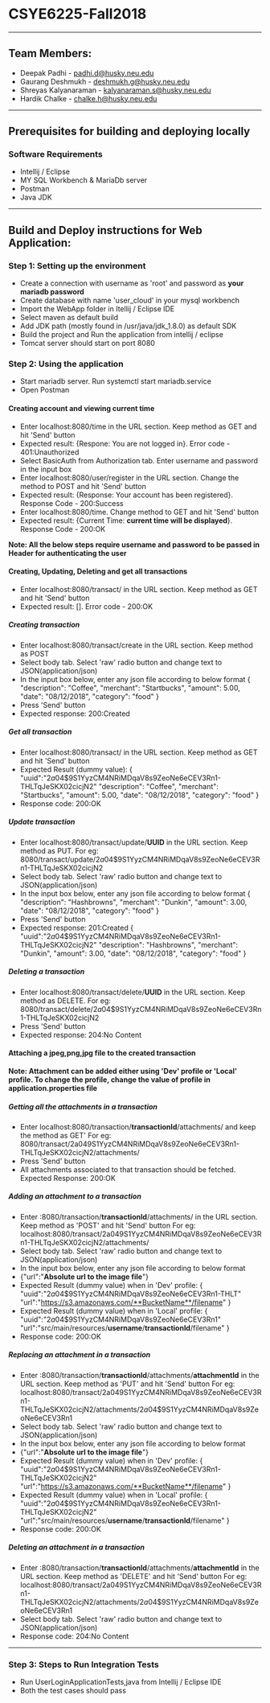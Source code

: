 # CSYE6225-Fall2018
-------------------------------------------------------------------------------------------------------------------------------------------
## Team Members: 
* Deepak Padhi - padhi.d@husky.neu.edu
* Gaurang Deshmukh - deshmukh.g@husky.neu.edu
* Shreyas Kalyanaraman - kalyanaraman.s@husky.neu.edu
* Hardik Chalke - chalke.h@husky.neu.edu
-------------------------------------------------------------------------------------------------------------------------------------------
## Prerequisites for building and deploying locally

### Software Requirements 
* Intellij / Eclipse
* MY SQL Workbench & MariaDb server  
* Postman
* Java JDK
-------------------------------------------------------------------------------------------------------------------------------------------
## Build and Deploy instructions for Web Application:

### Step 1: Setting up the environment
* Create a connection with username as 'root' and password as **your mariadb password**
* Create database with name 'user_cloud' in your mysql workbench 
* Import the WebApp folder in Itellij / Eclipse IDE
* Select maven as default build
* Add JDK path (mostly found in /usr/java/jdk_1.8.0) as default SDK  
* Build the project and Run the application from intellij / eclipse
* Tomcat server should start on port 8080

### Step 2: Using the application
* Start mariadb server. Run systemctl start mariadb.service
* Open Postman

#### Creating account and viewing current time
* Enter localhost:8080/time in the URL section. Keep method as GET and hit 'Send' button
* Expected result: {Respone: You are not logged in}. Error code - 401:Unauthorized
* Select BasicAuth from Authorization tab. Enter username and password in the input box
* Enter localhost:8080/user/register in the URL section. Change the method to POST and hit 'Send' button
* Expected result: {Response: Your account has been registered}. Response Code - 200:Success
* Enter localhost:8080/time. Change method to GET and hit 'Send' button
* Expected result: {Current Time: **current time will be displayed**}. Response Code - 200:OK

**Note: All the below steps require username and password to be passed in Header for authenticating the user**
#### Creating, Updating, Deleting and get all transactions
* Enter localhost:8080/transact/ in the URL section. Keep method as GET and hit 'Send' button
* Expected result: []. Error code - 200:OK
##### Creating transaction
* Enter localhost:8080/transact/create in the URL section. Keep method as POST
* Select body tab. Select 'raw' radio button and change text to JSON(application/json)
* In the input box below, enter any json file according to below format 
{
    "description": "Coffee",
    "merchant": "Startbucks",
    "amount": 5.00,
    "date": "08/12/2018",
    "category": "food"
}
* Press 'Send' button
* Expected response: 200:Created

##### Get all transaction
* Enter localhost:8080/transact/ in the URL section. Keep method as GET and hit 'Send' button
* Expected Result (dummy value):
{
  "uuid":"$2a$04$9S1YyzCM4NRiMDqaV8s9ZeoNe6eCEV3Rn1-THLTqJeSKX02cicjN2"
  "description": "Coffee",
  "merchant": "Startbucks",
  "amount": 5.00,
  "date": "08/12/2018",
  "category": "food"
}
* Response code: 200:OK

##### Update transaction
* Enter localhost:8080/transact/update/**UUID** in the URL section. Keep method as PUT. 
  For eg: 8080/transact/update/$2a$04$9S1YyzCM4NRiMDqaV8s9ZeoNe6eCEV3Rn1-THLTqJeSKX02cicjN2  
* Select body tab. Select 'raw' radio button and change text to JSON(application/json)
* In the input box below, enter any json file according to below format 
{
    "description": "Hashbrowns",
    "merchant": "Dunkin",
    "amount": 3.00,
    "date": "08/12/2018",
    "category": "food"
}
* Press 'Send' button
* Expected response: 201:Created
{
   "uuid":"$2a$04$9S1YyzCM4NRiMDqaV8s9ZeoNe6eCEV3Rn1-THLTqJeSKX02cicjN2"
   "description": "Hashbrowns",
   "merchant": "Dunkin",
   "amount": 3.00,
   "date": "08/12/2018",
   "category": "food"
}

##### Deleting a transaction
* Enter localhost:8080/transact/delete/**UUID** in the URL section. Keep method as DELETE. 
  For eg: 8080/transact/delete/$2a$04$9S1YyzCM4NRiMDqaV8s9ZeoNe6eCEV3Rn1-THLTqJeSKX02cicjN2
* Press 'Send' button
* Expected response: 204:No Content


#### Attaching a jpeg,png,jpg file to the created transaction

**Note: Attachment can be added either using 'Dev' profile or 'Local' profile. To change the profile, change the value of profile in application.properties file**

##### Getting all the attachments in a transaction
* Enter localhost:8080/transaction/**transactionId**/attachments/ and keep the method as GET'
For eg: 8080/transact/2a$04$9S1YyzCM4NRiMDqaV8s9ZeoNe6eCEV3Rn1-THLTqJeSKX02cicjN2/attachments/
* Press 'Send' button
* All attachments associated to that transaction should be fetched. Expected Response: 200:OK

##### Adding an attachment to a transaction
* Enter :8080/transaction/**transactionId**/attachments/ in the URL section. Keep method as 'POST' and hit 'Send' button
For eg: localhost:8080/transact/2a$04$9S1YyzCM4NRiMDqaV8s9ZeoNe6eCEV3Rn1-THLTqJeSKX02cicjN2/attachments/ 
* Select body tab. Select 'raw' radio button and change text to JSON(application/json)
* In the input box below, enter any json file according to below format 
* {"url":"**Absolute url to the image file**"}
* Expected Result (dummy value) when in 'Dev' profile:
{
  "uuid":"$2a$04$9S1YyzCM4NRiMDqaV8s9ZeoNe6eCEV3Rn1-THLT"
  "url":"https://s3.amazonaws.com/**BucketName**/filename"
}
* Expected Result (dummy value) when in 'Local' profile:
{
  "uuid":"$2a$04$9S1YyzCM4NRiMDqaV8s9ZeoNe6eCEV3Rn1"
  "url":"src/main/resources/**username**/**transactionId**/filename"
}
* Response code: 200:OK

##### Replacing an attachment in a transaction
* Enter :8080/transaction/**transactionId**/attachments/**attachmentId** in the URL section. Keep method as 'PUT' and hit 'Send' button
For eg: localhost:8080/transact/2a$04$9S1YyzCM4NRiMDqaV8s9ZeoNe6eCEV3Rn1-THLTqJeSKX02cicjN2/attachments/$2a$04$9S1YyzCM4NRiMDqaV8s9ZeoNe6eCEV3Rn1 
* Select body tab. Select 'raw' radio button and change text to JSON(application/json)
* In the input box below, enter any json file according to below format 
* {"url":"**Absolute url to the image file**"}
* Expected Result (dummy value) when in 'Dev' profile:
{
  "uuid":"$2a$04$9S1YyzCM4NRiMDqaV8s9ZeoNe6eCEV3Rn1-THLTqJeSKX02cicjN2"
  "url":"https://s3.amazonaws.com/**BucketName**/filename"
}
* Expected Result (dummy value) when in 'Local' profile:
{
  "uuid":"$2a$04$9S1YyzCM4NRiMDqaV8s9ZeoNe6eCEV3Rn1-THLTqJeSKX02cicjN2"
  "url":"src/main/resources/**username**/**transactionId**/filename"
}
* Response code: 200:OK

##### Deleting an attachment in a transaction
* Enter :8080/transaction/**transactionId**/attachments/**attachmentId** in the URL section. Keep method as 'DELETE' and hit 'Send' button
For eg: localhost:8080/transact/2a$04$9S1YyzCM4NRiMDqaV8s9ZeoNe6eCEV3Rn1-THLTqJeSKX02cicjN2/attachments/$2a$04$9S1YyzCM4NRiMDqaV8s9ZeoNe6eCEV3Rn1 
* Select body tab. Select 'raw' radio button and change text to JSON(application/json)
* Response code: 204:No Content
----------------------------------------------------------------------------------------------------------------------------------------
### Step 3: Steps to Run Integration Tests

* Run UserLoginApplicationTests,java from Intellij / Eclipse IDE
* Both the test cases should pass
